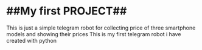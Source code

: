 ##My first PROJECT##
=======
This is just a simple telegram robot for collecting price of three smartphone models and showing their prices
This is my first telegram robot i have created with python

